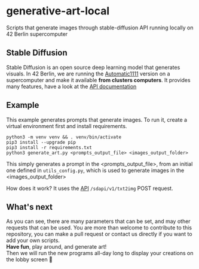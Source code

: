 # generative-art-local
Scripts that generate images through stable-diffusion API running locally on 42 Berlin supercomputer

## Stable Diffusion

Stable Diffusion is an open source deep learning model that generates visuals.
In 42 Berlin, we are running the [Automatic1111](https://github.com/AUTOMATIC1111/stable-diffusion-webui#readme) version on a supercomputer and make it available **from clusters computers**.
It provides many features, have a look at the [API documentation](http://10.11.250.225:7860/docs)

## Example

This example generates prompts that generate images.
To run it, create a virtual environment first and install requirements.

`python3 -m venv venv && . venv/bin/activate`  
`pip3 install --upgrade pip`  
`pip3 install -r requirements.txt`  
`python3 generate_art.py <prompts_output_file> <images_output_folder>`  

This simply generates a prompt in the <prompts_output_file>, from an initial one defined in `utils_config.py`, which is used to generate images in the <images_output_folder>

How does it work? It uses the [API](http://10.11.250.225:7860/docs) `/sdapi/v1/txt2img` POST request.

## What's next

As you can see, there are many parameters that can be set, and may other requests that can be used. You are more than welcome to contribute to this repository, you can make a pull request or contact us directly if you want to add your own scripts.  
**Have fun**, play around, and generate art!  
Then we will run the new programs all-day long to display your creations on the lobby screen :rainbow: